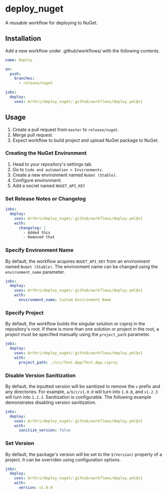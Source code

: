 # deploy_nuget
A reusable workflow for deploying to NuGet.

## Installation
Add a new workflow under .github/workflows/ with the following contents.
```yml
name: Deploy

on:
  push:
    branches:
      - release/nuget

jobs:
  deploy:
    uses: Arthri/deploy_nuget/.github/workflows/deploy.yml@v1
```

## Usage
1. Create a pull request from `master` to `release/nuget`.
1. Merge pull request.
1. Expect workflow to build project and upload NuGet package to NuGet.

### Creating the NuGet Environment
1. Head to your repository's settings tab.
1. Go to `Code and automation > Environments`.
1. Create a new environment named `NuGet (Stable)`.
1. Configure environment.
1. Add a secret named `NUGET_API_KEY`

### Set Release Notes or Changelog
```yml
jobs:
  deploy:
    uses: Arthri/deploy_nuget/.github/workflows/deploy.yml@v1
    with:
      changelog: |
        - Added this
        - Removed that
```

### Specify Environment Name
By default, the workflow acquires `NUGET_API_KEY` from an environment named `NuGet (Stable)`. The environment name can be changed using the `environment_name` parameter.
```yml
jobs:
  deploy:
    uses: Arthri/deploy_nuget/.github/workflows/deploy.yml@v1
    with:
      environment_name: Custom Environment Name
```

### Specify Project
By default, the workflow builds the singular solution or csproj in the repository's root. If there is more than one solution or project in the root, a project must be specified manually using the `project_path` parameter.
```yml
jobs:
  deploy:
    uses: Arthri/deploy_nuget/.github/workflows/deploy.yml@v1
    with:
      project_path: ./src/Test.App/Test.App.csproj
```

### Disable Version Sanitization
By default, the inputted version will be sanitized to remove the `v` prefix and any directories. For example, `a/b/c/v1.0.0` will turn into `1.0.0`, and `v1.2.3` will turn into `1.2.3`. Sanitization is configurable. The following example demonstrates disabling version sanitization.
```yml
jobs:
  deploy:
    uses: Arthri/deploy_nuget/.github/workflows/deploy.yml@v1
    with:
      sanitize_version: false
```

### Set Version
By default, the package's version will be set to the `$(Version)` property of a project. It can be overriden using configuration options.
```yml
jobs:
  deploy:
    uses: Arthri/deploy_nuget/.github/workflows/deploy.yml@v1
    with:
      version: v1.0.0
```

